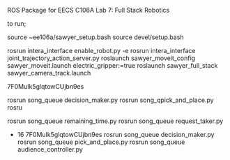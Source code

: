 ROS Package for EECS C106A Lab 7: Full Stack Robotics

to run;

source ~ee106a/sawyer_setup.bash
source devel/setup.bash

rosrun intera_interface enable_robot.py -e
rosrun intera_interface joint_trajectory_action_server.py
roslaunch sawyer_moveit_config sawyer_moveit.launch electric_gripper:=true
roslaunch sawyer_full_stack sawyer_camera_track.launch

7F0MuIk5glqtowCUjbn9es

rosrun song_queue decision_maker.py
rosrun song_qpick_and_place.py
rosru




rosrun song_queue remaining_time.py
rosrun song_queue request_taker.py
- 16 7F0MuIk5glqtowCUjbn9es
rosrun song_queue decision_maker.py
rosrun song_queue pick_and_place.py
rosrun song_queue audience_controller.py
